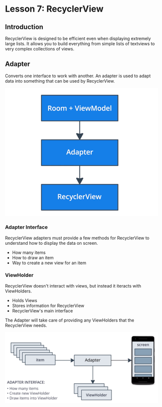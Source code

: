 # Lesson 7: RecyclerView

## Introduction

RecyclerView is designed to be efficient even when displaying extremely large lists.
It allows you to build everything from simple lists of textviews to very complex collections of views.

## Adapter

Converts one interface to work with another.
An adapter is used to adapt data into something that can be used by RecyclerView.

![](images/7.1.png)

### Adapter Interface

RecyclerView adapters must provide a few methods for RecyclerView to understand how to display the data on screen.

* How many items
* How to draw an item
* Way to create a new view for an item

### ViewHolder

RecyclerView doesn't interact with views, but instead it iteracts with ViewHolders. 

* Holds Views
* Stores information for RecyclerView
* RecyclerView's main interface

The Adapter will take care of providing any ViewHolders that the RecyclerView needs.

![](images/7.2.png)


